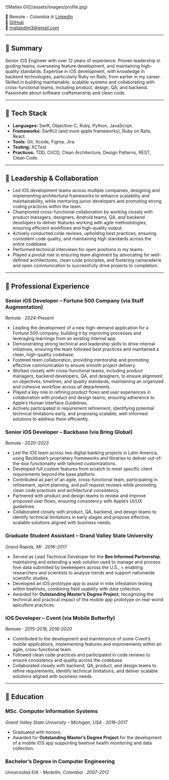 <link rel="stylesheet" href="/assets/css/styles.css">
![Matías Gil](/assets/images/profile.jpg)

📍 Remote - Colombia
🌐 [LinkedIn](https://linkedin.com/in/matiasgil)  
🔗 [GitHub](https://github.com/matiasgildev)  
📧 matiasdim3@gmail.com

---

## 🔹 Summary
Senior iOS Engineer with over 12 years of experience. Proven leadership in guiding teams, overseeing feature development, and maintaining high-quality standards. Expertise in iOS development, with knowledge in backend technologies, particularly Ruby on Rails, from earlier in my career. Skilled in building maintainable, scalable systems and collaborating with cross-functional teams, including product, design, QA, and backend. Passionate about software craftsmanship and clean code.

---

## 🔹 Tech Stack
- **Languages:** Swift, Objective-C, Ruby, Python, JavaScript.
- **Frameworks:** SwiftUI (and more apple frameworks), Ruby on Rails, React.
- **Tools:** Git, Xcode, Figma, Jira.
- **Testing:** XCTest
- **Practices:** TDD, CI/CD, Clean Architecture, Design Patterns, REST, Clean Code.

---

## 🔹 Leadership & Collaboration
- Led iOS development teams across multiple companies, designing and implementing architectural frameworks to enhance scalability and maintainability, while mentoring junior developers and promoting strong coding practices within the team.
- Championed cross-functional collaboration by working closely with product managers, designers, Android teams, QA, and backend developers to deliver features working with agile methodologies, ensuring efficient workflows and high-quality output.
- Actively conducted code reviews, upholding best practices, ensuring consistent code quality, and maintaining high standards across the entire codebase.
- Performed technical interviews for open positions in my teams.
- Played a pivotal role in ensuring team alignment by advocating for well-defined architectures, clean code principles, and fostering camaraderie and open communication to successfully drive projects to completion.

---

## 🔹 Professional Experience

### **Senior iOS Developer – Fortune 500 Company (via Staff Augmentation)**  
_Remote · 2024–Present_  
- Leading the development of a new high-demand application for a Fortune 500 company, building it by improving processes and leveraging learnings from an existing internal app.
- Demonstrating strong technical and leadership skills to drive internal initiatives, ensuring the team followed best practices and maintained a clean, high-quality codebase.
- Fostered team collaboration, providing mentorship and promoting effective communication to ensure smooth project delivery.
- Worked closely with cross-functional teams, including product managers, backend developers, QA, and designers, to ensure alignment on objectives, timelines, and quality standards, maintaining an organized and cohesive workflow across all departments.
- Played a key role in refining product flows and user experiences in collaboration with product and design teams, ensuring adherence to Apple’s Human Interface Guidelines.
- Actively participated in requirement refinement, identifying potential technical limitations early, and proposing scalable, well-informed solutions to address them efficiently. 


### **Senior iOS Developer – Backbase (via Bring Global)**  
_Remote · 2020–2023_  
- Led the iOS team across two digital banking projects in Latin America, using Backbase’s proprietary frameworks and libraries to deliver out-of-the-box functionality with tailored customizations. 
- Developed full custom features from scratch to meet specific client requirements beyond the base platform.  
- Contributed as part of an agile, cross-functional team, participating in refinement, sprint planning, and pull request reviews while promoting clean code practices and architectural consistency.  
- Partnered with product and design teams to review and improve proposed user flows, ensuring consistency with Apple’s UI/UX guidelines.  
- Collaborated closely with product, QA, backend, and design teams to identify technical limitations in early stages and propose effective, scalable solutions aligned with business needs.

### **Graduate Student Assistant – Grand Valley State University**  
_Grand Rapids, MI · 2016–2017_  
- Served as Lead Technical Developer for the **Bee Informed Partnership**, maintaining and extending a web solution used to manage and process hive data submitted by beekeepers across the U.S., + enabling researchers and scientists to analyze trends and support nationwide scientific studies.
- Developed an iOS prototype app to assist in mite infestation testing within beehives, combining field usability with data collection.  
- Awarded for **Outstanding Master’s Degree Project**, recognizing the technical and practical impact of the mobile app prototype on real-world apiculture practices.

### **iOS Developer – Cvent (via Mobile Butterfly)**  
_Remote · 2015–2016, 2018-2020_  
- Contributed to the development and maintenance of some Cvent’s mobile applications, implementing features and improvements within an agile, cross-functional team.  
- Followed clean code practices and participated in code reviews to ensure consistency and quality across the codebase.  
- Collaborated closely with backend, QA, product, and design teams to refine requirements, identify technical limitations, and deliver scalable solutions aligned with business needs.

---

## 🔹 Education

### **MSc. Computer Information Systems**  
_Grand Valley State University – Michigan, USA · 2016–2017_  
- Graduated with honors.  
- Awarded for **Outstanding Master’s Degree Project** for the development of a mobile iOS app supporting beehive health monitoring and data collection.

### **Bachelor’s Degree in Computer Engineering**  
_Universidad EIA - Medellín, Colombia · 2007-2012_  
